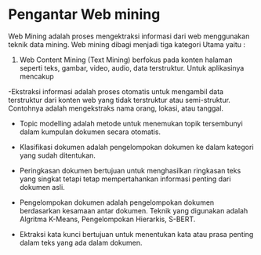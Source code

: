 # Pengantar Web mining 

Web Mining adalah proses mengektraksi informasi dari web menggunakan teknik data mining. Web mining dibagi menjadi tiga kategori Utama yaitu : 

1. Web Content Mining (Text Mining) berfokus pada konten halaman seperti teks, gambar, video, audio, data terstruktur. 
Untuk aplikasinya mencakup 

-Ekstraksi informasi adalah proses otomatis untuk mengambil data terstruktur dari konten web yang tidak terstruktur atau semi-struktur. Contohnya adalah mengekstraks nama orang, lokasi, atau tanggal.

- Topic modelling adalah metode untuk menemukan topik tersembunyi dalam kumpulan dokumen secara otomatis. 

- Klasifikasi dokumen adalah pengelompokan dokumen ke dalam kategori yang sudah ditentukan. 

- Peringkasan dokumen bertujuan untuk menghasilkan ringkasan teks yang singkat tetapi tetap mempertahankan informasi penting dari dokumen asli. 

- Pengelompokan dokumen adalah pengelompokan dokumen berdasarkan kesamaan antar dokumen. Teknik yang digunakan adalah Algritma K-Means, Pengelompokan Hierarkis, S-BERT. 

- Ektraksi kata kunci bertujuan untuk menentukan kata atau prasa penting dalam teks yang ada dalam dokumen. 
